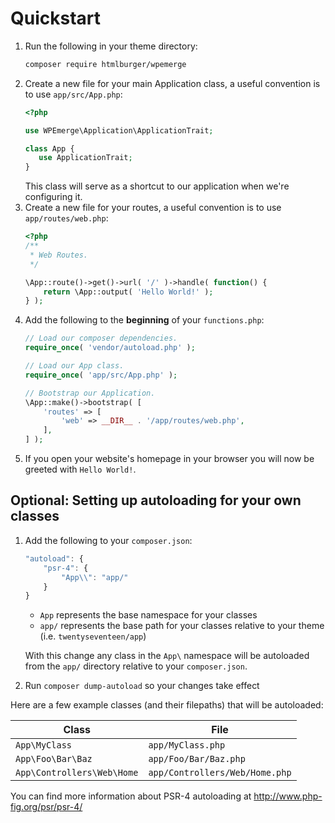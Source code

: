 # Quickstart

1. Run the following in your theme directory:
    ```bash
    composer require htmlburger/wpemerge
    ```
2. Create a new file for your main Application class, a useful convention is to use `app/src/App.php`:
    ```php
    <?php

    use WPEmerge\Application\ApplicationTrait;

    class App {
       use ApplicationTrait;
    }
    ```
    This class will serve as a shortcut to our application when we're configuring it.
3. Create a new file for your routes, a useful convention is to use `app/routes/web.php`:
    ```php
    <?php
    /**
     * Web Routes.
     */

    \App::route()->get()->url( '/' )->handle( function() {
        return \App::output( 'Hello World!' );
    } );
    ```
4. Add the following to the **beginning** of your `functions.php`:
    ```php
    // Load our composer dependencies.
    require_once( 'vendor/autoload.php' );

    // Load our App class.
    require_once( 'app/src/App.php' );

    // Bootstrap our Application.
    \App::make()->bootstrap( [
        'routes' => [
            'web' => __DIR__ . '/app/routes/web.php',
        ],
    ] );
    ```
5. If you open your website's homepage in your browser you will now be greeted with `Hello World!`.

## Optional: Setting up autoloading for your own classes

1. Add the following to your `composer.json`:
    ```js
    "autoload": {
        "psr-4": {
            "App\\": "app/"
        }
    }
    ```
    - `App` represents the base namespace for your classes
    - `app/` represents the base path for your classes relative to your theme (i.e. `twentyseventeen/app`)

    With this change any class in the `App\` namespace will be autoloaded from the `app/` directory relative to your `composer.json`.
2. Run `composer dump-autoload` so your changes take effect

Here are a few example classes (and their filepaths) that will be autoloaded:

| Class                        | File                           |
|----------------------------- |------------------------------- |
| `App\MyClass`                | `app/MyClass.php`              |
| `App\Foo\Bar\Baz`            | `app/Foo/Bar/Baz.php`          |
| `App\Controllers\Web\Home`   | `app/Controllers/Web/Home.php` |


You can find more information about PSR-4 autoloading at http://www.php-fig.org/psr/psr-4/
